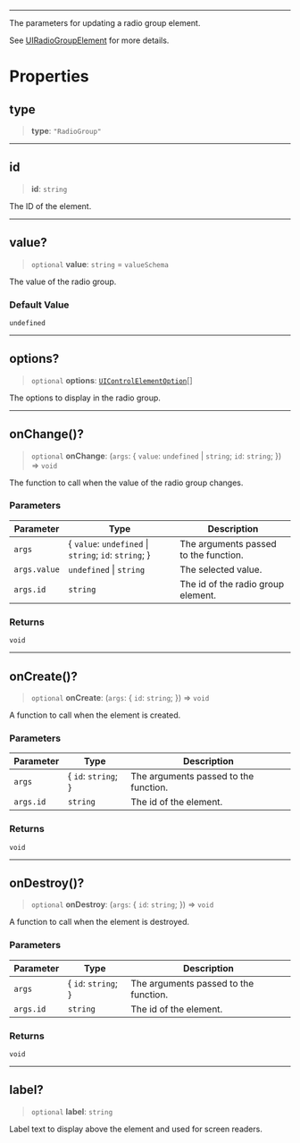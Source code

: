 ***

The parameters for updating a radio group element.

See [UIRadioGroupElement](UIRadioGroupElement.md) for more details.

# Properties

## type

> **type**: `"RadioGroup"`

***

## id

> **id**: `string`

The ID of the element.

***

## value?

> `optional` **value**: `string` = `valueSchema`

The value of the radio group.

### Default Value

`undefined`

***

## options?

> `optional` **options**: [`UIControlElementOption`](UIControlElementOption.md)\[]

The options to display in the radio group.

***

## onChange()?

> `optional` **onChange**: (`args`: \{ `value`: `undefined` | `string`; `id`: `string`; }) => `void`

The function to call when the value of the radio group changes.

### Parameters

| Parameter    | Type                                                   | Description                           |
| ------------ | ------------------------------------------------------ | ------------------------------------- |
| `args`       | \{ `value`: `undefined` \| `string`; `id`: `string`; } | The arguments passed to the function. |
| `args.value` | `undefined` \| `string`                                | The selected value.                   |
| `args.id`    | `string`                                               | The id of the radio group element.    |

### Returns

`void`

***

## onCreate()?

> `optional` **onCreate**: (`args`: \{ `id`: `string`; }) => `void`

A function to call when the element is created.

### Parameters

| Parameter | Type                 | Description                           |
| --------- | -------------------- | ------------------------------------- |
| `args`    | \{ `id`: `string`; } | The arguments passed to the function. |
| `args.id` | `string`             | The id of the element.                |

### Returns

`void`

***

## onDestroy()?

> `optional` **onDestroy**: (`args`: \{ `id`: `string`; }) => `void`

A function to call when the element is destroyed.

### Parameters

| Parameter | Type                 | Description                           |
| --------- | -------------------- | ------------------------------------- |
| `args`    | \{ `id`: `string`; } | The arguments passed to the function. |
| `args.id` | `string`             | The id of the element.                |

### Returns

`void`

***

## label?

> `optional` **label**: `string`

Label text to display above the element and used for screen readers.
